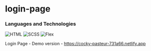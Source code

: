 # login-page

### Languages and Technologies
![HTML](https://img.shields.io/badge/-HTML-090909?style=for-the-badge&logo=html5)
![SCSS](https://img.shields.io/badge/-SASS-090909?style=for-the-badge&logo=sass)
![Flex](https://img.shields.io/badge/-Flex-090909?style=for-the-badge&logo=flex)

Login Page - Demo version - https://cocky-pasteur-731a66.netlify.app
